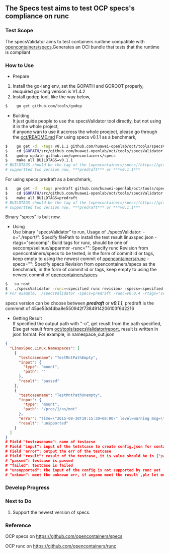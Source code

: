 ## The Specs test  aims to test OCP specs's compliance on runc

### Test Scope    

The specsValidator aims to test containers runtime compatible with  [opencontainers/specs](https://github.com/opencontainers/specs).Generates an OCI bundle that tests that the runtime is compliant

### How to Use

- Prepare

1. Install the go-lang env, set the GOPATH and GOROOT properly, reuquired go-lang version is V1.4.2      
2. Install godep tool, like the way below,
``` bash
$    go get github.com/tools/godep
```
- Building        
It just guide people to use the specsValidator tool directly, but not using it in the whole project,         
if anyone wan to use it accross the whole proeject, please go through the [oct/README.md](./../../README.md)
For using specs v0.1.1 as a benchmark,       
``` bash
$    go get -d  -tags v0.1.1 github.com/huawei-openlab/oct/tools/specsValidator
$    cd $GOPATH/src/github.com/huawei-openlab/oct/tools/specsValidator
$    godep update github.com/opencontainers/specs
$    make all BUILDTAGS=v0.1.1 
# BUILDTAGS should be the tag of the [opencontainers/specs](https://github.com/opencontainers/specs),         
# supportted two version now, ***predraft*** or ***v0.1.1***
```     
For using specs predraft as a benchmark,      
``` bash
$    go get -d  -tags predraft github.com/huawei-openlab/oct/tools/specsValidator
$    cd $GOPATH/src/github.com/huawei-openlab/oct/tools/specsValidator
$    make all BUILDTAGS=predraft
# BUILDTAGS should be the tag of the [opencontainers/specs](https://github.com/opencontainers/specs),         
# supportted two version now, ***predraft*** or ***v0.1.1***
```     

Binary "specs" is buit now.
- Using    
Use binary "specsValidator" to run,
Usage of ./specsValidator:
  -o="./report/": Specify filePath to install the test result linuxspec.json
  -rtags="seccomp": Build tags for runc, should be one of seccomp/selinux/apparmor
  -runc="": Specify runc Revision from opencontainers/specs to be tested, in the form of commit id or tags, keep empty to using the newest commit of [opencontainers/runc](https://github.com/opencontainers/runc)
  -specs="": Specify specs Revision from opencontainers/specs as the benchmark, in the form of commit id or tags, keep empty to using the newest commit of [opencontainers/specs](https://github.com/opencontainers/specs)
``` bash
$   su root
$   ./specsValidator -runc=<specified runc revision> -specs=<specified specs revision> -rtags=<specified runc build tags> -o=<output path>
# For example, ./specsValidator -specs=predraft -runc=v0.0.4 -rtags="selinux"
```
specs version can be choose between ***predraft*** or ***v0.1.1***, predraft is the commmit of 45ae53d4dba8e550942f7384914206103f6d2216

- Getting Result    
If specified the output path with "-o", get reuslt from the path specified,      
Else get result from [oct/tools/specsValidator/report](./report/), result is written in json format.
For example, in namespace_out.json
``` json
{
  "LinuxSpec.Linux.Namespaces": [
    {
      "testcasename": "TestMntPathEmpty",
      "input": {
        "type": "mount",
        "path": ""
      },
      "result": "passed"
    },
    {
      "testcasename": "TestMntPathUnempty",
      "input": {
        "type": "mount",
        "path": "/proc/1/ns/mnt"
      },
      "error": "time=\"2015-08-30T19:15:30+08:00\" level=warning msg=\"exit status 1\" \ntime=\"2015-08-30T19:15:30+08:00\" level=warning msg=\"open /sys/fs/cgroup/freezer/user/1000.user/c2.session/oct/freezer.state: no such file or directory\" \ntime=\"2015-08-30T19:15:30+08:00\" level=warning msg=\"open /sys/fs/cgroup/devices/user/1000.user/c2.session/oct/cgroup.procs: no such file or directory\" \ntime=\"2015-08-30T19:15:30+08:00\" level=fatal msg=\"Container start failed: [8] System error: invalid argument\" \nexit status 1",
      "result": "unspported"
    }
  ]
}
# Field "testcasename": name of testacse
# Field "input": input of the tetstcase to create config.json for containers, left value is the obj in [opencontainers/specs](https://github.com/opencontainers/specs), right value is the value of the obj in left.
# Field "error": output the err of the testcase
# Field "result": result of the testcase, it is value should be in {"passed", "failed", "unsupportd", "unknown"}
# "passed": testcase is passed
# "failed": testcase is failed
# "unsupported": the input of the config is not supported by runc yet
# "unkown": meet the unknown err, if anyone meet the result ,plz let me know
``` 

### Develop Progress

### Next to Do 

1. Support the newest version of specs.

### Reference
OCP specs on https://github.com/opencontainers/specs   

OCP runc on https://github.com/opencontainers/runc
